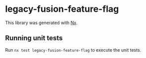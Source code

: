 # legacy-fusion-feature-flag

This library was generated with [Nx](https://nx.dev).

## Running unit tests

Run `nx test legacy-fusion-feature-flag` to execute the unit tests.
